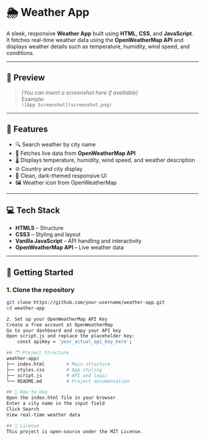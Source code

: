 # 🌦️ Weather App

A sleek, responsive **Weather App** built using **HTML**, **CSS**, and **JavaScript**.  
It fetches real-time weather data using the **OpenWeatherMap API** and displays weather details such as temperature, humidity, wind speed, and conditions.

---

## 📸 Preview

> *(You can insert a screenshot here if available)*  
> Example:  
> `![App Screenshot](screenshot.png)`

---

## 🧩 Features

- 🔍 Search weather by city name
- 📡 Fetches live data from **OpenWeatherMap API**
- 🌡️ Displays temperature, humidity, wind speed, and weather description
- 🌐 Country and city display
- 🎨 Clean, dark-themed responsive UI
- 🖼️ Weather icon from OpenWeatherMap

---

## 💻 Tech Stack

- **HTML5** – Structure  
- **CSS3** – Styling and layout  
- **Vanilla JavaScript** – API handling and interactivity  
- **OpenWeatherMap API** – Live weather data

---

## 🚀 Getting Started

### 1. Clone the repository

```bash
git clone https://github.com/your-username/weather-app.git
cd weather-app

2. Set up your OpenWeatherMap API Key
Create a free account at OpenWeatherMap
Go to your dashboard and copy your API key
Open script.js and replace the placeholder key:
    const apiKey = 'your_actual_api_key_here';

## 🗂️ Project Structure
weather-app/
├── index.html        # Main structure
├── styles.css        # App styling
├── script.js         # API and logic
└── README.md         # Project documentation

## 🧪 How to Use
Open the index.html file in your browser
Enter a city name in the input field
Click Search
View real-time weather data

## 📄 License
This project is open-source under the MIT License.